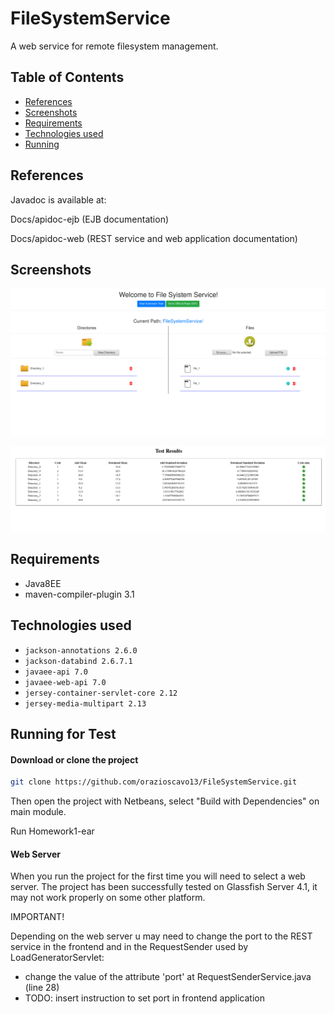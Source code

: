 # FileSystemService
A web service for remote filesystem management.

## Table of Contents

- [References](#references)
- [Screenshots](#screenshots)
- [Requirements](#requirements)
- [Technologies used](#technologies-used)
- [Running](#running-for-test)

## References

Javadoc is available at:

Docs/apidoc-ejb (EJB documentation)

Docs/apidoc-web  (REST service and web application documentation)

## Screenshots

![screenshot](screenshots/1.png)

![screenshot](screenshots/2.png)

## Requirements

- Java8EE
- maven-compiler-plugin 3.1

## Technologies used

- `jackson-annotations 2.6.0`
- `jackson-databind 2.6.7.1`
- `javaee-api 7.0`
- `javaee-web-api 7.0`
- `jersey-container-servlet-core 2.12`
- `jersey-media-multipart 2.13`



## Running for Test

#### Download or clone the project
```bash
git clone https://github.com/orazioscavo13/FileSystemService.git
```

Then open the project with Netbeans, select "Build with Dependencies" on main module.

Run Homework1-ear


#### Web Server
When you run the project for the first time you will need to select a web server. The project has been successfully tested on Glassfish Server 4.1, it may not work properly on some other platform.


IMPORTANT!

Depending on the web server u may need to change the port to the REST service in the frontend and in the RequestSender used by LoadGeneratorServlet:

- change the value of the attribute 'port' at RequestSenderService.java (line 28)
- TODO: insert instruction to set port in frontend application
